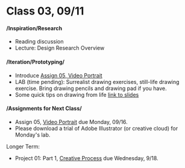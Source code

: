# Class 03, 09/11


#### /Inspiration/Research

* Reading discussion
* Lecture: Design Research Overview


#### /Iteration/Prototyping/

* Introduce [Assign 05, Video Portrait](video_portrait.md)
* LAB (time pending): Surrealist drawing exercises, still-life drawing exercise. Bring drawing pencils and drawing pad if you have. 
* Some quick tips on drawing from life [link to slides](https://docs.google.com/presentation/d/1a3rqqQ5Jda9AXP5N590Way0EEMYcZVMsYlIijHaNvuY/edit?usp=sharing)


#### /Assignments for Next Class/

* Assign 05, [Video Portrait](video_portrait.md) due Monday, 09/16. 
* Please download a trial of Adobe Illustrator (or creative cloud) for Monday's lab.

Longer Term:
* Project 01: Part 1, [Creative Process](creative_process.md) due Wednesday, 9/18.


